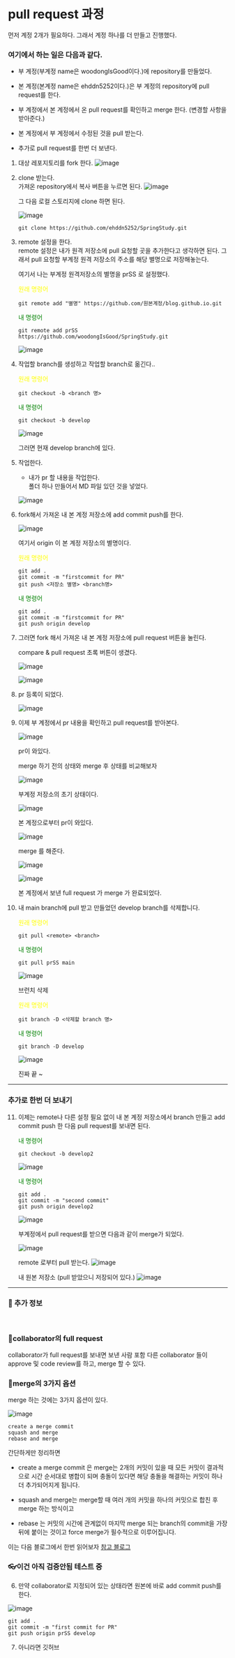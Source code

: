 # pull request 과정

먼저 계정 2개가 필요하다. 그래서 계정 하나를 더 만들고 진행했다.

### 여기에서 하는 일은 다음과 같다.
- 부 계정(부계정 name은 woodongIsGood이다.)에 repository를 만들었다.
- 본 계정(본계정 name은 ehddn5252이다.)은 부 계정의 repository에 pull request를 한다.
- 부 계정에서 본 계정에서 온 pull request를 확인하고 merge 한다. (변경할 사항을 받아준다.)
- 본 계정에서 부 계정에서 수정된 것을 pull 받는다.


- 추가로 pull request를 한번 더 보낸다.

1. 대상 레포지토리를 fork 한다.
    ![image](https://user-images.githubusercontent.com/51036842/164957657-2b98de1e-b773-49f7-859e-5acb4a3cd948.png)


2. clone 받는다.<br>
    가져온 repository에서 복사 버튼을 누르면 된다.
    ![image](https://user-images.githubusercontent.com/51036842/164957705-903fb476-3b27-4ffc-969d-dbacc8965a31.png)

    그 다음 로컬 스토리지에 clone 하면 된다.

    ![image](https://user-images.githubusercontent.com/51036842/164957715-2b1d6f4a-61ac-477a-83f8-9d1560072bc5.png)

    ```
    git clone https://github.com/ehddn5252/SpringStudy.git
    ```

3. remote 설정을 한다. <br>
    remote 설정은 내가 원격 저장소에 pull 요청할 곳을 추가한다고 생각하면 된다. 그래서 pull 요청할 부계정 원격 저장소의 주소를 해당 별명으로 저장해놓는다.

    여기서 나는 부계정 원격저장소의 별명을 prSS 로 설정했다.

    <span style="color:yellow">원래 명령어</span>

    ```
    git remote add "별명" https://github.com/원본계정/blog.github.io.git
    ```
    <span style="color:green">내 명령어</span>
    ```
    git remote add prSS https://github.com/woodongIsGood/SpringStudy.git
    ```

    ![image](https://user-images.githubusercontent.com/51036842/164957924-293f2608-b500-4319-9b04-a0267c90e54a.png)



4. 작업할 branch를 생성하고 작업할 branch로 옮긴다..

    <span style="color:yellow">원래 명령어</span>

    ```
    git checkout -b <branch 명>
    ```

    <span style="color:green">내 명령어</span>

    ```
    git checkout -b develop
    ```

    ![image](https://user-images.githubusercontent.com/51036842/164957986-d6f57547-b0ce-4b60-b2db-7edcc8f77cbc.png)


    그러면 현재 develop branch에 있다. 

5. 작업한다.
    - 내가 pr 할 내용을 작업한다.
    <BR> 폴더 하나 만들어서 MD 파일 있던 것을 넣었다.

    ![image](https://user-images.githubusercontent.com/51036842/164958074-21ff20e4-dfd5-4a8f-b067-7b4810a586b0.png)


6. fork해서 가져온 내 본 계정 저장소에 add commit push를 한다.

    ![image](https://user-images.githubusercontent.com/51036842/164958303-ab6bb4d9-5a1c-4175-a2db-6689968d62b4.png)


    여기서 origin 이 본 계정 저장소의 별명이다.

    <span style="color:yellow">원래 명령어</span>

    ```
    git add .
    git commit -m "firstcommit for PR"
    git push <저장소 별명> <branch명>
    ```
    <span style="color:green">내 명령어</span>

    ```
    git add .
    git commit -m "firstcommit for PR"
    git push origin develop
    ```

7. 그러면 fork 해서 가져온 내 본 계정 저장소에 pull request 버튼을 눌린다.

    compare & pull request 초록 버튼이 생겼다.

    ![image](https://user-images.githubusercontent.com/51036842/164958341-883ab4b1-e2f0-4c3f-b4fb-2baa9779c581.png)

    ![image](https://user-images.githubusercontent.com/51036842/164958385-2390decf-3f82-4ffb-8c73-3581e975c76c.png)


8. pr 등록이 되었다.

    ![image](https://user-images.githubusercontent.com/51036842/164958415-110a1326-c38c-4abf-a882-3cedf669f67b.png)


9. 이제 부 계정에서 pr 내용을 확인하고 pull request를 받아본다. 

    ![image](https://user-images.githubusercontent.com/104291042/164958559-023ef367-3409-4069-82a0-4e2fea8bc124.png)

    pr이 와있다.

    merge 하기 전의 상태와 merge 후 상태를 비교해보자

    ![image](https://user-images.githubusercontent.com/104291042/164958584-24fa23c6-3fb9-41f4-96c8-f55db96802d3.png)

    부계정 저장소의 초기 상태이다.

    ![image](https://user-images.githubusercontent.com/104291042/164958601-27a7c3d1-bdcb-4644-ab1e-47157b051ad4.png)

    본 계정으로부터 pr이 와있다.

    ![image](https://user-images.githubusercontent.com/104291042/164958829-c635c1c1-b422-455c-8682-c4e44ca58eb1.png)

    merge 를 해준다.

    ![image](https://user-images.githubusercontent.com/104291042/164958840-9fc2b1bb-1f89-46cb-b859-ae533dfb2e0a.png)


    ![image](https://user-images.githubusercontent.com/104291042/164958875-b633ac44-8a9e-404c-88de-791f3207dc44.png)


    본 계정에서 보낸 full request 가 merge 가 완료되었다.


10. 내 main branch에 pull 받고 만들었던 develop branch를 삭제합니다.


    <span style="color:yellow">원래 명령어</span>

    ```
    git pull <remote> <branch>
    ```

    <span style="color:green">내 명령어</span>

    ```
    git pull prSS main
    ```

    ![image](https://user-images.githubusercontent.com/104291042/164959316-226c7102-95df-44ae-b7cc-0017e2a94476.png)

    브런치 삭제


    <span style="color:yellow">원래 명령어</span>

    ```
    git branch -D <삭제할 branch 명>
    ```

    <span style="color:green">내 명령어</span>

    ```
    git branch -D develop
    ```

    ![image](https://user-images.githubusercontent.com/104291042/164959186-82fd65f0-5162-4b01-9739-56b08a92c05f.png)

    진짜 끝 ~

---


### 추가로 한번 더 보내기


11. 이제는 remote나 다른 설정 필요 없이 내 본 계정 저장소에서 branch 만들고 add commit push 한 다음 pull request를 보내면 된다.

    <span style="color:green">내 명령어</span>
    ```
    git checkout -b develop2
    ```

    ![image](https://user-images.githubusercontent.com/104291042/164959430-bdb20622-d309-49db-862b-d6dd7fb96ed8.png)

    <span style="color:green">내 명령어</span>
    ```
    git add .
    git commit -m "second commit"
    git push origin develop2
    ```

    ![image](https://user-images.githubusercontent.com/104291042/164959517-1d32ceb5-7feb-4d11-a004-85f62f41fb07.png)

    부계정에서 pull request를 받으면 다음과 같이 merge가 되었다.

    ![image](https://user-images.githubusercontent.com/104291042/164959616-26ed2110-1ec5-480a-ad17-8335c7dcc603.png)

    remote 로부터 pull 받는다.
    ![image](https://user-images.githubusercontent.com/51036842/164959733-f969237b-5eb7-4cd5-80da-6a6c2e019a29.png)

    내 원본 저장소 (pull 받았으니 저장되어 있다.)
    ![image](https://user-images.githubusercontent.com/51036842/164959771-fb69c7ca-a8c9-4f76-87e9-62c2ad2bed5b.png)

---
### 🎁 추가 정보
<br>

### 🎨collaborator의 full request

collaborator가 full request를 보내면 보낸 사람 포함  다른 collaborator 들이 approve 및 code review를 하고, merge 할 수 있다.

### 🎨merge의 3가지 옵션

merge 하는 것에는 3가지 옵션이 있다.

![image](https://user-images.githubusercontent.com/104291042/164958631-4a1a166a-15eb-4116-b76e-d754dcffda35.png)



```
create a merge commit
squash and merge
rebase and merge
```

간단하게만 정리하면

- create a merge commit 은 merge는 2개의 커밋이 있을 때 모든 커밋이 결과적으로 시간 순서대로 병합이 되며 충돌이 있다면 해당 충돌을 해결하는 커밋이 하나더 추가되어지게 됩니다.

- squash and merge는 merge할 때 여러 개의 커밋을 하나의 커밋으로 합친 후 merge 하는 방식이고

- rebase 는 커밋의 시간에 관계없이 마지막 merge 되는 branch의 commit을 가장 뒤에 붙이는 것이고 force merge가 필수적으로 이루어집니다.



이는 다음 블로그에서 한번 읽어보자
[참고 블로그](https://sabarada.tistory.com/196)


### 👓이건 아직 검증안됨 테스트 중 
6. 만약 collaborator로 지정되어 있는 상태라면 원본에 바로 add commit push를 한다.


![image](https://user-images.githubusercontent.com/51036842/164958219-27b4c4f7-afc3-4249-9c54-19f1fd0fcda9.png)

```
git add .
git commit -m "first commit for PR"
git push origin prSS develop
```

7. 아니라면 깃허브